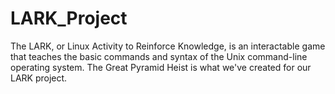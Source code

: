 # LARK_Project
The LARK, or Linux Activity to Reinforce Knowledge, is an interactable game that teaches the basic commands and syntax of the Unix command-line operating system. The Great Pyramid Heist is what we've created for our LARK project.
